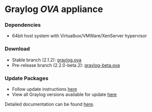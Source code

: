 Graylog *OVA* appliance
=======================

### Dependencies

  * 64bit host system with Virtualbox/VMWare/XenServer hypervisor

### Download

  * Stable branch (2.1.2): [graylog.ova](https://packages.graylog2.org/releases/graylog-omnibus/ova/graylog-2.1.2-1.ova)
  * Pre-release branch (2.2.0-beta.2): [graylog-beta.ova](https://packages.graylog2.org/releases/graylog-omnibus/ova/graylog-pre-2.2.0-beta.2-1.ova)

### Update Packages

  * Follow update instructions [here](http://docs.graylog.org/en/2.0/pages/configuration/graylog_ctl.html#upgrade-graylog)
  * View all Graylog versions available for update [here](https://packages.graylog2.org/appliances/ubuntu)

  
Detailed documentation can be found [here](http://docs.graylog.org/en/latest/pages/installation/virtual_machine_appliances.html).

